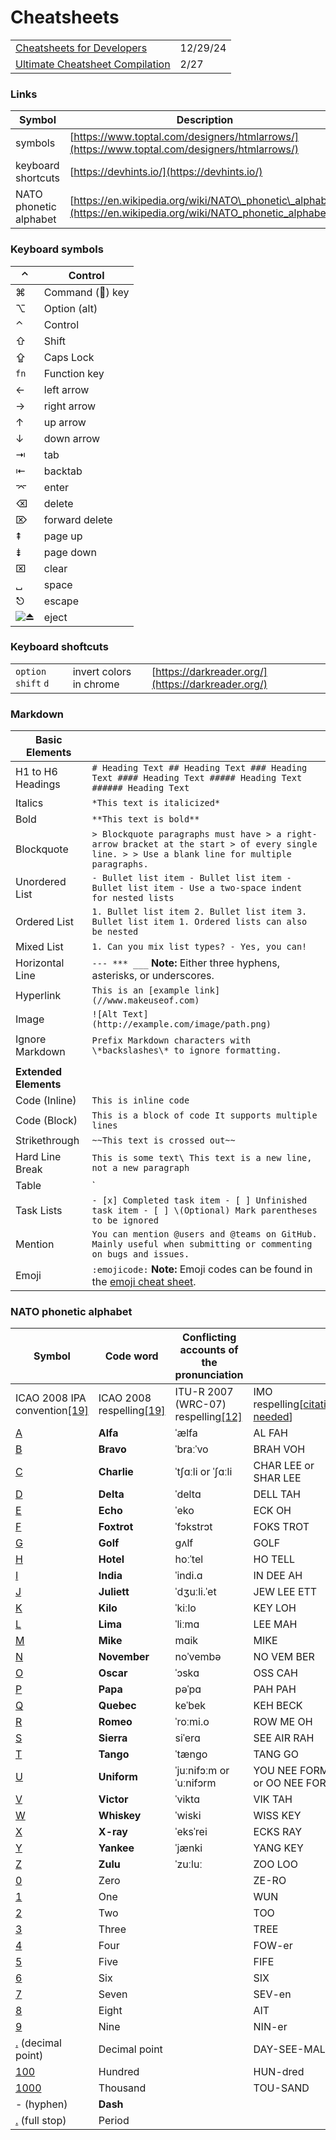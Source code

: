 # Cheatsheets

|                                                                                                                                                                        |          |
| ---------------------------------------------------------------------------------------------------------------------------------------------------------------------- | -------- |
| [Cheatsheets for Developers](https://app.daily.dev/posts/x79qq8nfi)                                                                                                    | 12/29/24 |
| [Ultimate Cheatsheet Compilation](https://dev.to/palashmon/ultimate-cheatsheet-compilation-32c9?utm_source=digest_mailer\&utm_medium=email\&utm_campaign=digest_email) | 2/27     |

### Links

| Symbol                 | Description                                                                                                    |
| ---------------------- | -------------------------------------------------------------------------------------------------------------- |
| symbols                | [https://www.toptal.com/designers/htmlarrows/](https://www.toptal.com/designers/htmlarrows/)                   |
| keyboard shortcuts     | [https://devhints.io/](https://devhints.io/)                                                                   |
| NATO phonetic alphabet | [https://en.wikipedia.org/wiki/NATO\_phonetic\_alphabet](https://en.wikipedia.org/wiki/NATO_phonetic_alphabet) |

### Keyboard symbols

| ⌃                                                             | Control         |
| ------------------------------------------------------------- | --------------- |
| ⌘                                                             | Command () key |
| ⌥                                                             | Option (alt)    |
| ⌃                                                             | Control         |
| ⇧                                                             | Shift           |
| ⇪                                                             | Caps Lock       |
| `fn`                                                          | Function key    |
| ←                                                             | left arrow      |
| →                                                             | right arrow     |
| ↑                                                             | up arrow        |
| ↓                                                             | down arrow      |
| ⇥                                                             | tab             |
| ⇤                                                             | backtab         |
| ⌤                                                             | enter           |
| ⌫                                                             | delete          |
| ⌦                                                             | forward delete  |
| ⇞                                                             | page up         |
| ⇟                                                             | page down       |
| ⌧                                                             | clear           |
| ␣                                                             | space           |
| ⎋                                                             | escape          |
| ![⏏](https://s.w.org/images/core/emoji/12.0.0-1/svg/23cf.svg) | eject           |

### Keyboard shoftcuts

|                      |                         |                                                    |
| -------------------- | ----------------------- | -------------------------------------------------- |
| `option` `shift` `d` | invert colors in chrome | [https://darkreader.org/](https://darkreader.org/) |

### Markdown

| **Basic Elements**    |                                                                                                                                                |
| --------------------- | ---------------------------------------------------------------------------------------------------------------------------------------------- |
| H1 to H6 Headings     | `# Heading Text ## Heading Text ### Heading Text #### Heading Text ##### Heading Text ###### Heading Text`                                     |
| Italics               | `*This text is italicized*`                                                                                                                    |
| Bold                  | `**This text is bold**`                                                                                                                        |
| Blockquote            | `> Blockquote paragraphs must have > a right-arrow bracket at the start > of every single line. > > Use a blank line for multiple paragraphs.` |
| Unordered List        | `- Bullet list item - Bullet list item - Bullet list item - Use a two-space indent for nested lists`                                           |
| Ordered List          | `1. Bullet list item 2. Bullet list item 3. Bullet list item 1. Ordered lists can also be nested`                                              |
| Mixed List            | `1. Can you mix list types? - Yes, you can!`                                                                                                   |
| Horizontal Line       | `--- *** ___` **Note:** Either three hyphens, asterisks, or underscores.                                                                       |
| Hyperlink             | `This is an [example link](//www.makeuseof.com)`                                                                                               |
| Image                 | `![Alt Text](http://example.com/image/path.png)`                                                                                               |
| Ignore Markdown       | `Prefix Markdown characters with \*backslashes\* to ignore formatting.`                                                                        |
|                       |                                                                                                                                                |
| **Extended Elements** |                                                                                                                                                |
| Code (Inline)         | `This is inline code`                                                                                                                          |
| Code (Block)          | `This is a block of code It supports multiple lines`                                                                                           |
| Strikethrough         | `~~This text is crossed out~~`                                                                                                                 |
| Hard Line Break       | `This is some text\ This text is a new line, not a new paragraph`                                                                              |
| Table                 | \`                                                                                                                                             |
| Task Lists            | `- [x] Completed task item - [ ] Unfinished task item - [ ] \(Optional) Mark parentheses to be ignored`                                        |
| Mention               | `You can mention @users and @teams on GitHub. Mainly useful when submitting or commenting on bugs and issues.`                                 |
| Emoji                 | `:emojicode:` **Note:** Emoji codes can be found in the [emoji cheat sheet](https://www.webpagefx.com/tools/emoji-cheat-sheet/).               |

### NATO phonetic alphabet

| Symbol                                                                                                 | Code word                                                                                          | **Conflicting accounts of the pronunciation**                                                                 |                                                                                             |
| ------------------------------------------------------------------------------------------------------ | -------------------------------------------------------------------------------------------------- | ------------------------------------------------------------------------------------------------------------- | ------------------------------------------------------------------------------------------- |
| ICAO 2008 IPA convention[\[19\]](https://en.wikipedia.org/wiki/NATO_phonetic_alphabet#cite_note-:3-19) | ICAO 2008 respelling[\[19\]](https://en.wikipedia.org/wiki/NATO_phonetic_alphabet#cite_note-:3-19) | ITU-R 2007 (WRC-07) respelling[\[12\]](https://en.wikipedia.org/wiki/NATO_phonetic_alphabet#cite_note-ITU-12) | IMO respelling\[[citation needed](https://en.wikipedia.org/wiki/Wikipedia:Citation_needed)] |
| [A](https://en.wikipedia.org/wiki/A)                                                                   | **Alfa**                                                                                           | ˈælfa                                                                                                         | AL FAH                                                                                      |
| [B](https://en.wikipedia.org/wiki/B)                                                                   | **Bravo**                                                                                          | ˈbraːˈvo                                                                                                      | BRAH VOH                                                                                    |
| [C](https://en.wikipedia.org/wiki/C)                                                                   | **Charlie**                                                                                        | ˈtʃɑːli or ˈʃɑːli                                                                                             | CHAR LEE or SHAR LEE                                                                        |
| [D](https://en.wikipedia.org/wiki/D)                                                                   | **Delta**                                                                                          | ˈdeltɑ                                                                                                        | DELL TAH                                                                                    |
| [E](https://en.wikipedia.org/wiki/E)                                                                   | **Echo**                                                                                           | ˈeko                                                                                                          | ECK OH                                                                                      |
| [F](https://en.wikipedia.org/wiki/F)                                                                   | **Foxtrot**                                                                                        | ˈfɔkstrɔt                                                                                                     | FOKS TROT                                                                                   |
| [G](https://en.wikipedia.org/wiki/G)                                                                   | **Golf**                                                                                           | ɡʌlf                                                                                                          | GOLF                                                                                        |
| [H](https://en.wikipedia.org/wiki/H)                                                                   | **Hotel**                                                                                          | hoːˈtel                                                                                                       | HO TELL                                                                                     |
| [I](https://en.wikipedia.org/wiki/I)                                                                   | **India**                                                                                          | ˈindi.ɑ                                                                                                       | IN DEE AH                                                                                   |
| [J](https://en.wikipedia.org/wiki/J)                                                                   | **Juliett**                                                                                        | ˈdʒuːli.ˈet                                                                                                   | JEW LEE ETT                                                                                 |
| [K](https://en.wikipedia.org/wiki/K)                                                                   | **Kilo**                                                                                           | ˈkiːlo                                                                                                        | KEY LOH                                                                                     |
| [L](https://en.wikipedia.org/wiki/L)                                                                   | **Lima**                                                                                           | ˈliːmɑ                                                                                                        | LEE MAH                                                                                     |
| [M](https://en.wikipedia.org/wiki/M)                                                                   | **Mike**                                                                                           | mɑik                                                                                                          | MIKE                                                                                        |
| [N](https://en.wikipedia.org/wiki/N)                                                                   | **November**                                                                                       | noˈvembə                                                                                                      | NO VEM BER                                                                                  |
| [O](https://en.wikipedia.org/wiki/O)                                                                   | **Oscar**                                                                                          | ˈɔskɑ                                                                                                         | OSS CAH                                                                                     |
| [P](https://en.wikipedia.org/wiki/P)                                                                   | **Papa**                                                                                           | pəˈpɑ                                                                                                         | PAH PAH                                                                                     |
| [Q](https://en.wikipedia.org/wiki/Q)                                                                   | **Quebec**                                                                                         | keˈbek                                                                                                        | KEH BECK                                                                                    |
| [R](https://en.wikipedia.org/wiki/R)                                                                   | **Romeo**                                                                                          | ˈroːmi.o                                                                                                      | ROW ME OH                                                                                   |
| [S](https://en.wikipedia.org/wiki/S)                                                                   | **Sierra**                                                                                         | siˈerɑ                                                                                                        | SEE AIR RAH                                                                                 |
| [T](https://en.wikipedia.org/wiki/T)                                                                   | **Tango**                                                                                          | ˈtænɡo                                                                                                        | TANG GO                                                                                     |
| [U](https://en.wikipedia.org/wiki/U)                                                                   | **Uniform**                                                                                        | ˈjuːnifɔːm or ˈuːnifɔrm                                                                                       | YOU NEE FORM or OO NEE FORM                                                                 |
| [V](https://en.wikipedia.org/wiki/V)                                                                   | **Victor**                                                                                         | ˈviktɑ                                                                                                        | VIK TAH                                                                                     |
| [W](https://en.wikipedia.org/wiki/W)                                                                   | **Whiskey**                                                                                        | ˈwiski                                                                                                        | WISS KEY                                                                                    |
| [X](https://en.wikipedia.org/wiki/X)                                                                   | **X-ray**                                                                                          | ˈeksˈrei                                                                                                      | ECKS RAY                                                                                    |
| [Y](https://en.wikipedia.org/wiki/Y)                                                                   | **Yankee**                                                                                         | ˈjænki                                                                                                        | YANG KEY                                                                                    |
| [Z](https://en.wikipedia.org/wiki/Z)                                                                   | **Zulu**                                                                                           | ˈzuːluː                                                                                                       | ZOO LOO                                                                                     |
| [0](https://en.wikipedia.org/wiki/0_\(number\))                                                        | Zero                                                                                               |                                                                                                               | ZE-RO                                                                                       |
| [1](https://en.wikipedia.org/wiki/1_\(number\))                                                        | One                                                                                                |                                                                                                               | WUN                                                                                         |
| [2](https://en.wikipedia.org/wiki/2_\(number\))                                                        | Two                                                                                                |                                                                                                               | TOO                                                                                         |
| [3](https://en.wikipedia.org/wiki/3_\(number\))                                                        | Three                                                                                              |                                                                                                               | TREE                                                                                        |
| [4](https://en.wikipedia.org/wiki/4_\(number\))                                                        | Four                                                                                               |                                                                                                               | FOW-er                                                                                      |
| [5](https://en.wikipedia.org/wiki/5_\(number\))                                                        | Five                                                                                               |                                                                                                               | FIFE                                                                                        |
| [6](https://en.wikipedia.org/wiki/6_\(number\))                                                        | Six                                                                                                |                                                                                                               | SIX                                                                                         |
| [7](https://en.wikipedia.org/wiki/7_\(number\))                                                        | Seven                                                                                              |                                                                                                               | SEV-en                                                                                      |
| [8](https://en.wikipedia.org/wiki/8_\(number\))                                                        | Eight                                                                                              |                                                                                                               | AIT                                                                                         |
| [9](https://en.wikipedia.org/wiki/9_\(number\))                                                        | Nine                                                                                               |                                                                                                               | NIN-er                                                                                      |
| [.](https://en.wikipedia.org/wiki/Decimal_point) (decimal point)                                       | Decimal point                                                                                      |                                                                                                               | DAY-SEE-MAL                                                                                 |
| [100](https://en.wikipedia.org/wiki/Hundred)                                                           | Hundred                                                                                            |                                                                                                               | HUN-dred                                                                                    |
| [1000](https://en.wikipedia.org/wiki/Thousand)                                                         | Thousand                                                                                           |                                                                                                               | TOU-SAND                                                                                    |
| - (hyphen)                                                                                             | **Dash**                                                                                           |                                                                                                               |                                                                                             |
| [.](https://en.wikipedia.org/wiki/Full_stop) (full stop)                                               | Period                                                                                             |                                                                                                               |                                                                                             |
